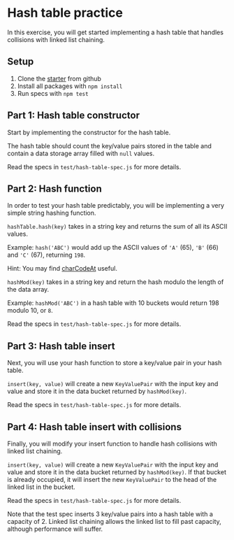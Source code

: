 # Hash table practice

In this exercise, you will get started implementing a hash table that handles
collisions with linked list chaining.

## Setup

1. Clone the [starter] from github
2. Install all packages with `npm install`
3. Run specs with `npm test`

## Part 1: Hash table constructor

Start by implementing the constructor for the hash table.

The hash table should count the key/value pairs stored in the table and
contain a data storage array filled with `null` values.

Read the specs in `test/hash-table-spec.js` for more details.

## Part 2: Hash function

In order to test your hash table predictably, you will be implementing a very
simple string hashing function.

`hashTable.hash(key)` takes in a string key and returns the sum of all its
ASCII values.

Example: `hash('ABC')` would add up the ASCII values of `'A'` (65), `'B'` (66)
and `'C'` (67), returning `198`.

Hint: You may find [charCodeAt] useful.

`hashMod(key)` takes in a string key and return the hash modulo the length of
the data array.

Example: `hashMod('ABC')` in a hash table with 10 buckets would return 198
modulo 10, or `8`.

Read the specs in `test/hash-table-spec.js` for more details.

## Part 3: Hash table insert

Next, you will use your hash function to store a key/value pair in your hash
table.

`insert(key, value)` will create a new `KeyValuePair` with the input key and
value and store it in the data bucket returned by `hashMod(key)`.

Read the specs in `test/hash-table-spec.js` for more details.

## Part 4: Hash table insert with collisions

Finally, you will modify your insert function to handle hash collisions with
linked list chaining.

`insert(key, value)` will create a new `KeyValuePair` with the input key and
value and store it in the data bucket returned by `hashMod(key)`. If that
bucket is already occupied, it will insert the new `KeyValuePair` to the head
of the linked list in the bucket.

Read the specs in `test/hash-table-spec.js` for more details.

Note that the test spec inserts 3 key/value pairs into a hash table with a
capacity of 2. Linked list chaining allows the linked list to fill past
capacity, although performance will suffer.

[starter]: https://github.com/appacademy-starters/hash-tables-practice
[charCodeAt]: https://developer.mozilla.org/en-US/docs/Web/JavaScript/Reference/Global_Objects/String/charCodeAt